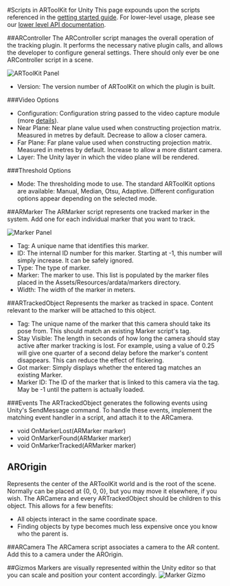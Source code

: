 #Scripts in ARToolKit for Unity
This page expounds upon the scripts referenced in the [getting started guide][unity_getting_started]. For lower-level usage, please see our [lower level API documentation][unity_low_level_api].

##ARController
The ARController script manages the overall operation of the tracking plugin. It performs the necessary native plugin calls, and allows the developer to configure general settings. There should only ever be one ARController script in a scene.

![ARToolKit Panel][artoolkit_panel]

-   Version: The version number of ARToolKit on which the plugin is built.

###Video Options

-   Configuration: Configuration string passed to the video capture module (more [details][details]).
-   Near Plane: Near plane value used when constructing projection matrix. Measured in metres by default. Decrease to allow a closer camera.
-   Far Plane: Far plane value used when constructing projection matrix. Measured in metres by default. Increase to allow a more distant camera.
-   Layer: The Unity layer in which the video plane will be rendered.

###Threshold Options

-   Mode: The thresholding mode to use. The standard ARToolKit options are available: Manual, Median, Otsu, Adaptive. Different configuration options appear depending on the selected mode.

##ARMarker
The ARMarker script represents one tracked marker in the system. Add one for each individual marker that you want to track.

![Marker Panel][marker_panel]

-   Tag: A unique name that identifies this marker.
-   ID: The internal ID number for this marker. Starting at -1, this number will simply increase. It can be safely ignored.
-   Type: The type of marker.
-   Marker: The marker to use. This list is populated by the marker
    files placed in the Assets/Resources/ardata/markers directory.
-   Width: The width of the marker in meters.

##ARTrackedObject
Represents the marker as tracked in space. Content relevant to the marker will be attached to this object.

-   Tag: The unique name of the marker that this camera should take its pose from. This should match an existing Marker script's tag.
-   Stay Visible: The length in seconds of how long the camera should stay active after marker tracking is lost. For example, using a value of 0.25 will give one quarter of a second delay before the marker's content disappears. This can reduce the effect of flickering.
-   Got marker: Simply displays whether the entered tag matches an existing Marker.
-   Marker ID: The ID of the marker that is linked to this camera via the tag. May be -1 until the pattern is actually loaded.

###Events
The ARTrackedObject generates the following events using Unity's SendMessage command. To handle these events, implement the matching event handler in a script, and attach it to the ARCamera.

-   void OnMarkerLost(ARMarker marker)
-   void OnMarkerFound(ARMarker marker)
-   void OnMarkerTracked(ARMarker marker)

## AROrigin
Represents the center of the ARToolKit world and is the root of the scene. Normally can be placed at {0, 0, 0}, but you may move it elsewhere, if you wish. The ARCamera and every ARTrackedObject should be children to this object. This allows for a few benefits:

-   All objects interact in the same coordinate space.
-   Finding objects by type becomes much less expensive once you know who the parent is.

##ARCamera
The ARCamera script associates a camera to the AR content. Add this to a camera under the AROrigin.

[details]: 2_Configuration:config_video_capture "wikilink"
[unity_getting_started]: 6_Unity:unity_getting_started
[artoolkit_panel]:/File:ARToolKitPanel.png "wikilink"
[marker_panel]:/File:MarkerPanel.png "wikilink"
[camera_panel]:/File:TrackedCameraPanel.png "wikilink"
[unity_low_level_api]: 6_Unity:unity_low_level_api

##Gizmos
Markers are visually represented within the Unity editor so that you can scale and position your content accordingly.
![Marker Gizmo][gizmo]

[artoolkit_panel]: :artoolkitpanel.png
[gizmo]: :markergizmo.png
[marker_panel]: :markerpanel.png
